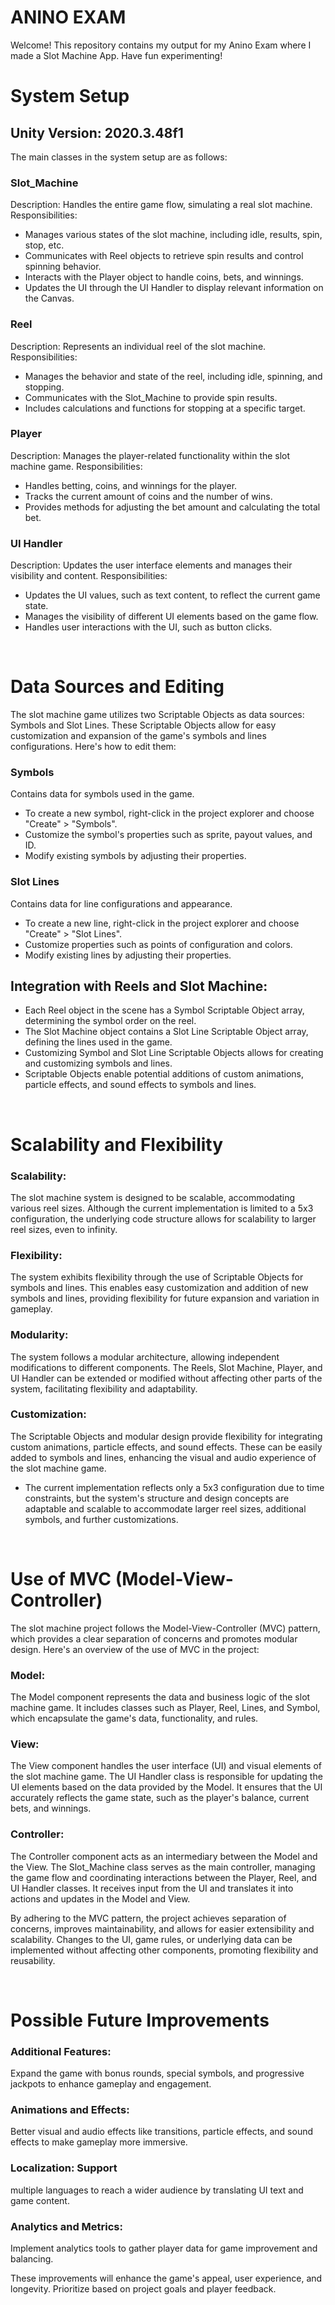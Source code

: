 # ANINO EXAM

Welcome! This repository contains my output for my Anino Exam where I made a Slot Machine App. Have fun experimenting!

# System Setup
## Unity Version: 2020.3.48f1

The main classes in the system setup are as follows:
<br>
### Slot_Machine
Description: Handles the entire game flow, simulating a real slot machine.
Responsibilities:
- Manages various states of the slot machine, including idle, results, spin, stop, etc.
- Communicates with Reel objects to retrieve spin results and control spinning behavior.
- Interacts with the Player object to handle coins, bets, and winnings.
- Updates the UI through the UI Handler to display relevant information on the Canvas.

### Reel
Description: Represents an individual reel of the slot machine.
Responsibilities:
- Manages the behavior and state of the reel, including idle, spinning, and stopping.
- Communicates with the Slot_Machine to provide spin results.
- Includes calculations and functions for stopping at a specific target.

### Player
Description: Manages the player-related functionality within the slot machine game.
Responsibilities:
- Handles betting, coins, and winnings for the player.
- Tracks the current amount of coins and the number of wins.
- Provides methods for adjusting the bet amount and calculating the total bet.

### UI Handler
Description: Updates the user interface elements and manages their visibility and content.
Responsibilities:
- Updates the UI values, such as text content, to reflect the current game state.
- Manages the visibility of different UI elements based on the game flow.
- Handles user interactions with the UI, such as button clicks.

<br>

# Data Sources and Editing

The slot machine game utilizes two Scriptable Objects as data sources: Symbols and Slot Lines. These Scriptable Objects allow for easy customization and expansion of the game's symbols and lines configurations. Here's how to edit them:

### Symbols
Contains data for symbols used in the game.
- To create a new symbol, right-click in the project explorer and choose "Create" > "Symbols".
- Customize the symbol's properties such as sprite, payout values, and ID.
- Modify existing symbols by adjusting their properties.

### Slot Lines
Contains data for line configurations and appearance.
- To create a new line, right-click in the project explorer and choose "Create" > "Slot Lines".
- Customize properties such as points of configuration and colors.
- Modify existing lines by adjusting their properties.

## Integration with Reels and Slot Machine:
- Each Reel object in the scene has a Symbol Scriptable Object array, determining the symbol order on the reel.
- The Slot Machine object contains a Slot Line Scriptable Object array, defining the lines used in the game.
- Customizing Symbol and Slot Line Scriptable Objects allows for creating and customizing symbols and lines.
- Scriptable Objects enable potential additions of custom animations, particle effects, and sound effects to symbols and lines.

<br>

# Scalability and Flexibility

### Scalability: 
The slot machine system is designed to be scalable, accommodating various reel sizes. Although the current implementation is limited to a 5x3 configuration, the underlying code structure allows for scalability to larger reel sizes, even to infinity.

### Flexibility: 
The system exhibits flexibility through the use of Scriptable Objects for symbols and lines. This enables easy customization and addition of new symbols and lines, providing flexibility for future expansion and variation in gameplay.

### Modularity: 
The system follows a modular architecture, allowing independent modifications to different components. The Reels, Slot Machine, Player, and UI Handler can be extended or modified without affecting other parts of the system, facilitating flexibility and adaptability.

### Customization: 
The Scriptable Objects and modular design provide flexibility for integrating custom animations, particle effects, and sound effects. These can be easily added to symbols and lines, enhancing the visual and audio experience of the slot machine game.

- The current implementation reflects only a 5x3 configuration due to time constraints, but the system's structure and design concepts are adaptable and scalable to accommodate larger reel sizes, additional symbols, and further customizations.

<br>

# Use of MVC (Model-View-Controller)
The slot machine project follows the Model-View-Controller (MVC) pattern, which provides a clear separation of concerns and promotes modular design. Here's an overview of the use of MVC in the project:

### Model: 
The Model component represents the data and business logic of the slot machine game. It includes classes such as Player, Reel, Lines, and Symbol, which encapsulate the game's data, functionality, and rules.

### View: 
The View component handles the user interface (UI) and visual elements of the slot machine game. The UI Handler class is responsible for updating the UI elements based on the data provided by the Model. It ensures that the UI accurately reflects the game state, such as the player's balance, current bets, and winnings.

### Controller: 
The Controller component acts as an intermediary between the Model and the View. The Slot_Machine class serves as the main controller, managing the game flow and coordinating interactions between the Player, Reel, and UI Handler classes. It receives input from the UI and translates it into actions and updates in the Model and View.

By adhering to the MVC pattern, the project achieves separation of concerns, improves maintainability, and allows for easier extensibility and scalability. Changes to the UI, game rules, or underlying data can be implemented without affecting other components, promoting flexibility and reusability.

<br>

# Possible Future Improvements
### Additional Features: 
Expand the game with bonus rounds, special symbols, and progressive jackpots to enhance gameplay and engagement.

### Animations and Effects: 
Better visual and audio effects like transitions, particle effects, and sound effects to make gameplay more immersive.

### Localization: Support 
multiple languages to reach a wider audience by translating UI text and game content.

### Analytics and Metrics: 
Implement analytics tools to gather player data for game improvement and balancing.

These improvements will enhance the game's appeal, user experience, and longevity. Prioritize based on project goals and player feedback.
